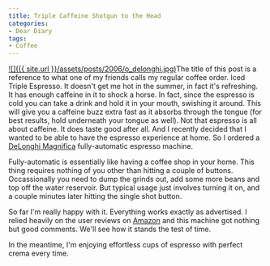 ```yaml
---
title: Triple Caffeine Shotgun to the Head
categories:
- Dear Diary
tags:
- Coffee
---
```


[![]({{ site.url }}/assets/posts/2006/o_delonghi.jpg)](http://www.amazon.com/dp/B000220JZC/?tag=thingelstad-20)The title of this post is a reference to what one of my friends calls my regular coffee order. Iced Triple Espresso. It doesn't get me hot in the summer, in fact it's refreshing. It has enough caffeine in it to shock a horse. In fact, since the espresso is cold you can take a drink and hold it in your mouth, swishing it around. This will give you a caffeine buzz extra fast as it absorbs through the tongue (for best results, hold underneath your tongue as well). Not that espresso is all about caffeine. It does taste good after all. And I recently decided that I wanted to be able to have the espresso experience at home. So I ordered a [DeLonghi Magnifica](http://www.amazon.com/dp/B000220JZC/?tag=thingelstad-20) fully-automatic espresso machine.

Fully-automatic is essentially like having a coffee shop in your home. This thing requires nothing of you other than hitting a couple of buttons. Occassionally you need to dump the grinds out, add some more beans and top off the water reservoir. But typical usage just involves turning it on, and a couple minutes later hitting the single shot button.

So far I'm really happy with it. Everything works exactly as advertised. I relied heavily on the user reviews on [Amazon](http://www.amazon.com/) and this machine got nothing but good comments. We'll see how it stands the test of time.

In the meantime, I'm enjoying effortless cups of espresso with perfect crema every time.
